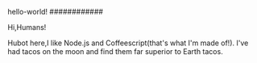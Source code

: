 hello-world!
############

Hi,Humans!

Hubot here,I like Node.js and Coffeescript(that's what I'm made of!).
I've had tacos on the moon and find them far superior to Earth tacos.
